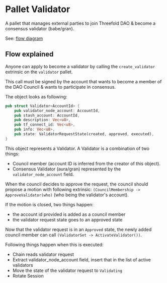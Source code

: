 # Pallet Validator

A pallet that manages external parties to join Threefold DAO & become a consensus validator (babe/gran).

See: [flow diagram](./validator_request_flow.md)

## Flow explained

Anyone can apply to become a validator by calling the `create_validator` extrinsic on the `validator` pallet.

This call must be signed by the account that wants to become a member of the DAO Council & wants to participate in consensus.

The object looks as following:

```rust
pub struct Validator<AccountId> {
    pub validator_node_account: AccountId,
    pub stash_account: AccountId,
    pub description: Vec<u8>,
    pub tf_connect_id: Vec<u8>,
    pub info: Vec<u8>,
    pub state: ValidatorRequestState(created, approved, executed),
}
```

This object represents a Validator. A Validator is a combination of two things:

- Council member (account ID is inferred from the creator of this object).
- Consensus Validator (aura/gran) represented by the `validator_node_account` field.

When the council decides to approve the request, the council should propose a motion with following extrinsic: `(CouncilMembership -> ApproveValidator(who)` (who being the validator's account).

If the motion is closed, two things happen:

- the account id provided is added as a council member
- the validator request state goes to an approved state

Now that the validator request is in an `Approved` state, the newly added council member can call `(ValidatorSet -> ActivateValidator())`.

Following things happen when this is executed:

- Chain reads validator request
- Extract validator_node_account field, insert that in the list of active validators
- Move the state of the validator request to `Validating`
- Rotate Session